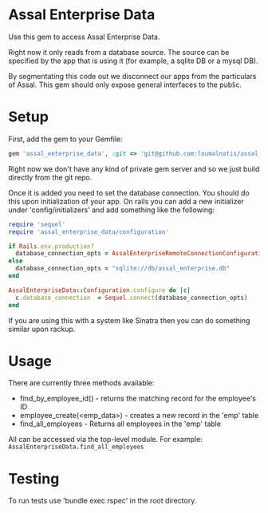 # Assal Enterprise Data

Use this gem to access Assal Enterprise Data.

Right now it only reads from a database source. The source can be specified
by the app that is using it (for example, a sqlite DB or a mysql DB).

By segmentating this code out we disconnect our apps from the particulars
of Assal. This gem should only expose general interfaces to the public.

# Setup

First, add the gem to your Gemfile:

```ruby
gem 'assal_enterprise_data', :git => 'git@github.com:loumalnatis/assal_enterprise_data.git', :tag => 'v0.0.3'
```

Right now we don't have any kind of private gem server and so we just build directly from the git repo.

Once it is added you need to set the database connection. You should do this upon initialization of your app.
On rails you can add a new initializer under 'config/initializers' and add something like the following:

```ruby
require 'sequel'
require 'assal_enterprise_data/configuration'

if Rails.env.production?
  database_connection_opts = AssalEnterpriseRemoteConnectionConfiguration.connection_opts
else
  database_connection_opts = "sqlite://db/assal_enterprise.db"
end

AssalEnterpriseData::Configuration.configure do |c|
  c.database_connection  = Sequel.connect(database_connection_opts)
end
```

If you are using this with a system like Sinatra then you can do something similar upon
rackup.

# Usage

There are currently three methods available:

* find_by_employee_id(<id>) - returns the matching record for the employee's ID
* employee_create(<emp_data>) - creates a new record in the 'emp' table
* find_all_employees - Returns all employees in the 'emp' table

All can be accessed via the top-level module. For example: `AssalEnterpriseData.find_all_employees`

# Testing

To run tests use 'bundle exec rspec' in the root directory.
